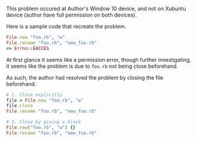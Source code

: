 This problem occured at Author's Window 10 device, and not on
Xubuntu device (author have full permission on both devices).

Here is a sample code that recreate the problem.

```ruby
File.new "foo.rb", "w"
File.rename "foo.rb", "new_foo.rb"
=> Errno::EACCES
```

At first glance it seems like a permission error, though further
investigating, it seems like the problem is due to `foo.rb` not
being close beforehand.

As such, the author had resolved the problem by closing the file
beforehand.

```ruby
# 1. Close explicitly
file = File.new "foo.rb", "w"
file.close
File.rename "foo.rb", "new_foo.rb"

# 2. Close by giving a block
File.new("foo.rb", "w") {}
File.rename "foo.rb", "new_foo.rb"
```
